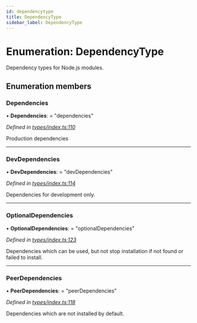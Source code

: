 ```yaml
---
id: dependencytype
title: DependencyType
sidebar_label: DependencyType
---
```


# Enumeration: DependencyType

Dependency types for Node.js modules.

## Enumeration members

###  Dependencies

• **Dependencies**: = "dependencies"

*Defined in [types/index.ts:110](https://github.com/ozum/intermodular/blob/4dd044c/src/types/index.ts#L110)*

Production dependencies

___

###  DevDependencies

• **DevDependencies**: = "devDependencies"

*Defined in [types/index.ts:114](https://github.com/ozum/intermodular/blob/4dd044c/src/types/index.ts#L114)*

Dependencies for development only.

___

###  OptionalDependencies

• **OptionalDependencies**: = "optionalDependencies"

*Defined in [types/index.ts:123](https://github.com/ozum/intermodular/blob/4dd044c/src/types/index.ts#L123)*

Dependencies which can be used, but not stop installation if not found or failed to install.

___

###  PeerDependencies

• **PeerDependencies**: = "peerDependencies"

*Defined in [types/index.ts:118](https://github.com/ozum/intermodular/blob/4dd044c/src/types/index.ts#L118)*

Dependencies which are not installed by default.
